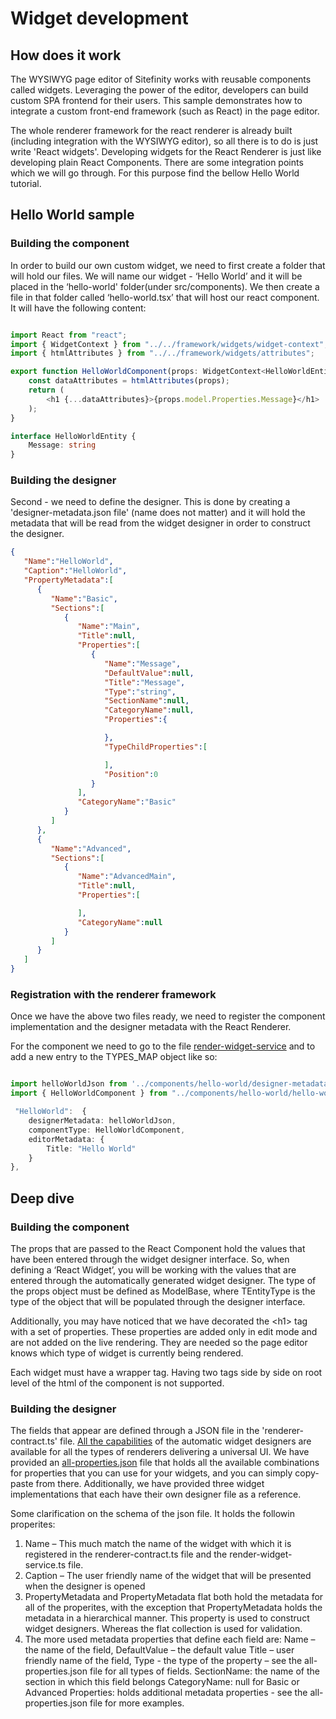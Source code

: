 Widget development
======================================================

## How does it work
The WYSIWYG page editor of Sitefinity works with reusable components called widgets. Leveraging the power of the editor, developers can build custom SPA frontend for their users. This sample demonstrates how to integrate a custom front-end framework (such as React) in the page editor.

The whole renderer framework for the react renderer is already built (including integration with the WYSIWYG editor), so all there is to do is just write 'React widgets'. Developing widgets for the React Renderer is just like developing plain React Components. There are some integration points which we will go through. For this purpose find the bellow Hello World tutorial.

## Hello World sample
### Building the component

In order to build our own custom widget, we need to first create a folder that will hold our files. We will name our widget - ‘Hello World’ and it will be placed in the ‘hello-world' folder(under src/components). We then create a file in that folder called ‘hello-world.tsx’ that will host our react component. It will have the following content:

``` typescript

import React from "react";
import { WidgetContext } from "../../framework/widgets/widget-context";
import { htmlAttributes } from "../../framework/widgets/attributes";

export function HelloWorldComponent(props: WidgetContext<HelloWorldEntity>) {
    const dataAttributes = htmlAttributes(props);
    return (
        <h1 {...dataAttributes}>{props.model.Properties.Message}</h1>
    );
}

interface HelloWorldEntity {
    Message: string
}

```

### Building the designer

Second - we need to define the designer. This is done by creating a 'designer-metadata.json file' (name does not matter) and it will hold the metadata that will be read from the widget designer in order to construct the designer.

``` json
{
   "Name":"HelloWorld",
   "Caption":"HelloWorld",
   "PropertyMetadata":[
      {
         "Name":"Basic",
         "Sections":[
            {
               "Name":"Main",
               "Title":null,
               "Properties":[
                  {
                     "Name":"Message",
                     "DefaultValue":null,
                     "Title":"Message",
                     "Type":"string",
                     "SectionName":null,
                     "CategoryName":null,
                     "Properties":{

                     },
                     "TypeChildProperties":[

                     ],
                     "Position":0
                  }
               ],
               "CategoryName":"Basic"
            }
         ]
      },
      {
         "Name":"Advanced",
         "Sections":[
            {
               "Name":"AdvancedMain",
               "Title":null,
               "Properties":[

               ],
               "CategoryName":null
            }
         ]
      }
   ]
}
```

### Registration with the renderer framework
Once we have the above two files ready, we need to register the component implementation and the designer metadata with the React Renderer.

For the component we need to go to the file [render-widget-service](../src/widget-registry.ts) and to add a new entry to the TYPES_MAP object like so:

``` typescript

import helloWorldJson from '../components/hello-world/designer-metadata.json';
import { HelloWorldComponent } from "../components/hello-world/hello-world";

 "HelloWorld":  {
    designerMetadata: helloWorldJson,
    componentType: HelloWorldComponent,
    editorMetadata: {
        Title: "Hello World"
    }
},

```

## Deep dive
### Building the component

The props that are passed to the React Component hold the values that have been entered through the widget designer interface. So, when defining a ‘React Widget’, you will be working with the values that are entered through the automatically generated widget designer. The type of the props object must be defined as ModelBase<TEntityType>, where TEntityType is the type of the object that will be populated through the designer interface.

Additionally, you may have noticed that we have decorated the &lt;h1&gt; tag with a set of properties. These properties are added only in edit mode and are not added on the live rendering. They are needed so the page editor knows which type of widget is currently being rendered.

Each widget must have a wrapper tag. Having two tags side by side on root level of the html of the component is not supported.

### Building the designer

The fields that appear are defined through a JSON file in the 'renderer-contract.ts' file. [All the capabilities](https://www.progress.com/documentation/sitefinity-cms/autogenerated-field-types) of the automatic widget designers are available for all the types of renderers delivering a universal UI. We have provided an [all-properties.json](./src/components/all-properties.json) file that holds all the available combinations for properties that you can use for your widgets, and you can simply copy-paste from there. Additionally, we have provided three widget implementations that each have their own designer file as a reference.

Some clarification on the schema of the json file. It holds the followin properites:

1. Name – This much match the name of the widget with which it is registered in the renderer-contract.ts file and the render-widget-service.ts file.
2. Caption – The user friendly name of the widget that will be presented when the designer is opened
3. PropertyMetadata and PropertyMetadata flat both hold the metadata for all of the properites, with the exception that PropertyMetadata holds the metadata in a hierarchical manner. This property is used to construct widget designers. Whereas the flat collection is used for validation.
4. The more used metadata properties that define each field are:
 Name – the name of the field,
 DefaultValue – the default value
 Title – user friendly name of the field,
 Type - the type of the property – see the all-properties.json file for all types of fields.
 SectionName: the name of the section in which this field belongs
 CategoryName: null for Basic or Advanced
 Properties: holds additional metadata properties - see the all-properties.json file for more examples.
